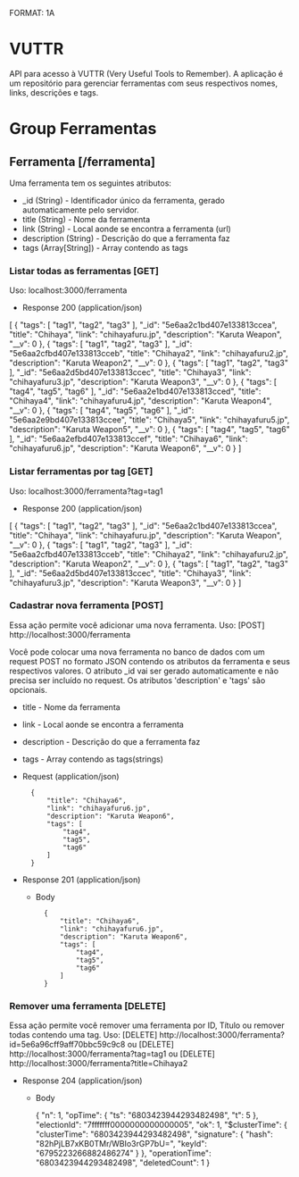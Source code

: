 FORMAT: 1A

# VUTTR

API para acesso à VUTTR (Very Useful Tools to Remember). A aplicação é um repositório para gerenciar ferramentas com seus respectivos nomes, links, descrições e tags.

# Group Ferramentas

## Ferramenta [/ferramenta]

Uma ferramenta tem os seguintes atributos:

+ _id (String) - Identificador único da ferramenta, gerado automaticamente pelo servidor.
+ title (String) - Nome da ferramenta
+ link (String) - Local aonde se encontra a ferramenta (url)
+ description (String) - Descrição do que a ferramenta faz
+ tags (Array[String]) - Array contendo as tags

### Listar todas as ferramentas [GET]

Uso: localhost:3000/ferramenta

+ Response 200 (application/json)

[
  {
    "tags": [
      "tag1",
      "tag2",
      "tag3"
    ],
    "_id": "5e6aa2c1bd407e133813ccea",
    "title": "Chihaya",
    "link": "chihayafuru.jp",
    "description": "Karuta Weapon",
    "__v": 0
  },
  {
    "tags": [
      "tag1",
      "tag2",
      "tag3"
    ],
    "_id": "5e6aa2cfbd407e133813cceb",
    "title": "Chihaya2",
    "link": "chihayafuru2.jp",
    "description": "Karuta Weapon2",
    "__v": 0
  },
  {
    "tags": [
      "tag1",
      "tag2",
      "tag3"
    ],
    "_id": "5e6aa2d5bd407e133813ccec",
    "title": "Chihaya3",
    "link": "chihayafuru3.jp",
    "description": "Karuta Weapon3",
    "__v": 0
  },
  {
    "tags": [
      "tag4",
      "tag5",
      "tag6"
    ],
    "_id": "5e6aa2e1bd407e133813cced",
    "title": "Chihaya4",
    "link": "chihayafuru4.jp",
    "description": "Karuta Weapon4",
    "__v": 0
  },
  {
    "tags": [
      "tag4",
      "tag5",
      "tag6"
    ],
    "_id": "5e6aa2e9bd407e133813ccee",
    "title": "Chihaya5",
    "link": "chihayafuru5.jp",
    "description": "Karuta Weapon5",
    "__v": 0
  },
  {
    "tags": [
      "tag4",
      "tag5",
      "tag6"
    ],
    "_id": "5e6aa2efbd407e133813ccef",
    "title": "Chihaya6",
    "link": "chihayafuru6.jp",
    "description": "Karuta Weapon6",
    "__v": 0
  }
]

### Listar ferramentas por tag [GET]

Uso: localhost:3000/ferramenta?tag=tag1


+ Response 200 (application/json)

[
  {
    "tags": [
      "tag1",
      "tag2",
      "tag3"
    ],
    "_id": "5e6aa2c1bd407e133813ccea",
    "title": "Chihaya",
    "link": "chihayafuru.jp",
    "description": "Karuta Weapon",
    "__v": 0
  },
  {
    "tags": [
      "tag1",
      "tag2",
      "tag3"
    ],
    "_id": "5e6aa2cfbd407e133813cceb",
    "title": "Chihaya2",
    "link": "chihayafuru2.jp",
    "description": "Karuta Weapon2",
    "__v": 0
  },
  {
    "tags": [
      "tag1",
      "tag2",
      "tag3"
    ],
    "_id": "5e6aa2d5bd407e133813ccec",
    "title": "Chihaya3",
    "link": "chihayafuru3.jp",
    "description": "Karuta Weapon3",
    "__v": 0
  }
]

### Cadastrar nova ferramenta [POST]

Essa ação permite você adicionar uma nova ferramenta.
Uso: [POST] http://localhost:3000/ferramenta

Você pode colocar uma nova ferramenta no banco de dados com um request POST no formato JSON contendo os atributos da ferramenta e seus respectivos valores. O atributo _id vai ser gerado automaticamente e não precisa ser incluído no request. Os atributos 'description' e 'tags' são opcionais.

+ title - Nome da ferramenta
+ link - Local aonde se encontra a ferramenta
+ description - Descrição do que a ferramenta faz
+ tags - Array contendo as tags(strings)

+ Request (application/json)

        {
	        "title": "Chihaya6",
	        "link": "chihayafuru6.jp",
	        "description": "Karuta Weapon6",
	        "tags": [
		        "tag4",
		        "tag5",
		        "tag6"
	        ]
        }

+ Response 201 (application/json)

    + Body

            {
                "title": "Chihaya6",
                "link": "chihayafuru6.jp",
                "description": "Karuta Weapon6",
                "tags": [
                    "tag4",
                    "tag5",
                    "tag6"
                ]
            }

### Remover uma ferramenta [DELETE]

Essa ação permite você remover uma ferramenta por ID, Título ou remover todas contendo uma tag.
Uso: [DELETE] http://localhost:3000/ferramenta?id=5e6a96cff9aff70bbc59c9c8
ou [DELETE] http://localhost:3000/ferramenta?tag=tag1
ou [DELETE] http://localhost:3000/ferramenta?title=Chihaya2

+ Response 204 (application/json)

  + Body

    {
      "n": 1,
      "opTime": {
        "ts": "6803423944293482498",
        "t": 5
      },
      "electionId": "7fffffff0000000000000005",
      "ok": 1,
      "$clusterTime": {
        "clusterTime": "6803423944293482498",
        "signature": {
          "hash": "82hPjLB7xKB0TMr/WBIo3rGP7bU=",
          "keyId": "6795223266882486274"
        }
      },
      "operationTime": "6803423944293482498",
      "deletedCount": 1
    }